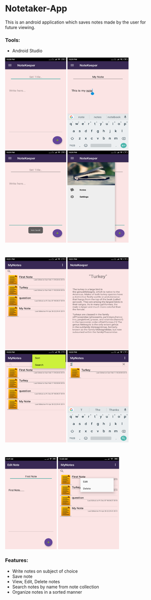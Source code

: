 # Notetaker-App
This is an android application which saves notes made by the user for future viewing. 

### Tools:
* Android Studio

<p float="left">
<img src="Images/a.png" alt="a" width="200px" height="300px"> <img src="Images/b.png"alt="Pic2" width="200px" height="300px">    <img src="Images/c.png" alt="Pic3" width="200px" height="300px"> <img src="Images/d.png" alt="Pic3" width="200px" height="300px">
</p>
<br>
<p float="left">
<img src="Images/e.png" alt="Pic6" width="200px" height="300px"> <img src="Images/f.png" alt="Pic7" width="200px" height="300px">  <img src="Images/g.png" alt="Pic8" width="200px" height="300px">
 <img src="Images/h.png" alt="Pic9" width="200px" height="300px">
<p>
<br>
<p float="left">
<img src="Images/i.png" alt="Pic4" swidth="200px" height="300px"> <img src="Images/j.png" alt="Pic5" width="200px" height="300px">
</p>

### Features:
* Write notes on subject of choice
* Save note
* View, Edit, Delete notes
* Search notes by name from note collection
* Organize notes in a sorted manner
